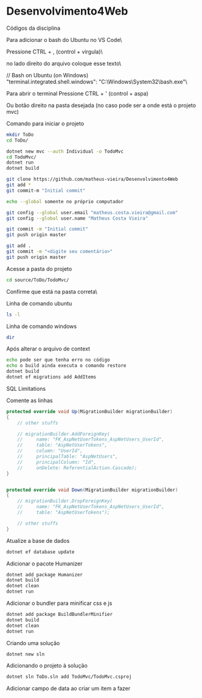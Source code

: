 # Desenvolvimento4Web

Códigos da disciplina

Para adicionar o bash do Ubuntu no VS Code\

Pressione CTRL + , (control + virgula)\

no lado direito do arquivo coloque esse texto\

// Bash on Ubuntu (on Windows)\
"terminal.integrated.shell.windows": "C:\\Windows\\System32\\bash.exe"\

Para abrir o terminal
Pressione CTRL + ' (control + aspa)

Ou botão direito na pasta desejada (no caso pode ser a onde está o projeto mvc)

Comando para iniciar o projeto

```bash
mkdir ToDo
cd ToDo/
```

```bash
dotnet new mvc --auth Individual -o TodoMvc
cd TodoMvc/
dotnet run
dotnet build
```

```bash
git clone https://github.com/matheus-vieira/Desenvolvimento4Web
git add *
git commit-m "Initial commit"

echo --global somente no próprio computador

git config --global user.email "matheus.costa.vieira@gmail.com"
git config --global user.name "Matheus Costa Vieira"

git commit -m "Initial commit"
git push origin master
```
```bash
git add .
git commit -m "<digite seu comentário>"
git push origin master
```


Acesse a pasta do projeto

```bash
cd source/ToDo/TodoMvc/
```

Confirme que está na pasta correta\

Linha de comando ubuntu
```bash
ls -l
```

Linha de comando windows
```bash
dir
```

Após alterar o arquivo de context

```bash
echo pode ser que tenha erro no código
echo o build ainda executa o comando restore
dotnet build
dotnet ef migrations add AddItems
```

SQL Limitations

Comente as linhas

```csharp
protected override void Up(MigrationBuilder migrationBuilder)
{
    // other stuffs

    // migrationBuilder.AddForeignKey(
    //     name: "FK_AspNetUserTokens_AspNetUsers_UserId",
    //     table: "AspNetUserTokens",
    //     column: "UserId",
    //     principalTable: "AspNetUsers",
    //     principalColumn: "Id",
    //     onDelete: ReferentialAction.Cascade);
}


protected override void Down(MigrationBuilder migrationBuilder)
{
    // migrationBuilder.DropForeignKey(
    //     name: "FK_AspNetUserTokens_AspNetUsers_UserId",
    //     table: "AspNetUserTokens");

    // other stuffs
}
```

Atualize a base de dados

```bash
dotnet ef database update
```

Adicionar o pacote Humanizer

```bash
dotnet add package Humanizer
dotnet build
dotnet clean
dotnet run
```

Adicionar o bundler para minificar css e js

```bash
dotnet add package BuildBundlerMinifier
dotnet build
dotnet clean
dotnet run
```

Criando uma solução

```bash
dotnet new sln
```

Adicionando o projeto à solução

```bash
dotnet sln ToDo.sln add TodoMvc/TodoMvc.csproj
```

Adicionar campo de data ao criar um item a fazer